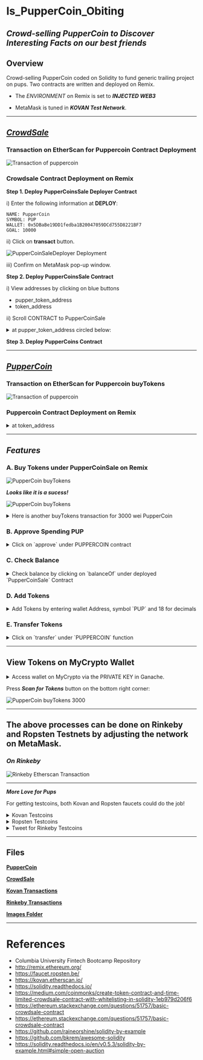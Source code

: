 # Is_PupperCoin_Obiting
## _Crowd-selling PupperCoin to Discover Interesting Facts on our best friends_

## **Overview**
Crowd-selling PupperCoin coded on Solidity to fund generic trailing project on pups. Two contracts are written and deployed on Remix. 

* The _ENVIRONMENT_ on Remix is set to _**INJECTED WEB3**_ 

* MetaMask is tuned in _**KOVAN Test Network**_.


---

## _**[CrowdSale](Code/Crowdsale.sol)**_

### **Transaction on EtherScan for Puppercoin Contract Deployment**
![Transaction of puppercoin](Images/tx_etherscan_puppercoin.png)

### **Crowdsale Contract Deployment on Remix**

**Step 1. Deploy PupperCoinsSale Deployer Contract**

i) Enter the following information at **DEPLOY**:
```
NAME: PupperCoin
SYMBOL: PUP
WALLET: 0x5DBaBe19DD1fedba1B20047059DCd755D8221BF7
GOAL: 10000
```
ii) Click on **transact** button. 

![PupperCoinSaleDeployer Deployment](Images/pup_deploy_kovan_001.png)

iii) Confirm on MetaMask pop-up window.

**Step 2. Deploy PupperCoinsSale Contract**

i) View addresses by clicking on blue buttons 
* pupper_token_address
* token_address

ii) Scroll CONTRACT to PupperCoinSale
<details><summary>
at pupper_token_address circled below:
</summary>

![PupperCoinSale Deployment](Images/pup_deploy_kovan_002.png)

</details>

**Step 3. Deploy PupperCoins Contract**

---
## _**[PupperCoin](Code/PupperCoin.sol)**_

### **Transaction on EtherScan for Puppercoin buyTokens**
![Transaction of puppercoin](Images/pup_tx_kovan_etherscan_001.png)

### **Puppercoin Contract Deployment on Remix**
<details><summary>
at token_address 
</summary>

![PupperCoin Remix Deployment 2](Images/pup_deploy_kovan_003.png)

</details>

---

## _**Features**_


### **A. Buy Tokens under PupperCoinSale on Remix**

![PupperCoin buyTokens](Images/pup_buytokens_kovan_004.png)

_**Looks like it is a sucess!**_

![PupperCoin buyTokens](Images/pup_tx_kovan_etherscan_002.png)


<details><summary>
Here is another buyTokens transaction for 3000 wei PupperCoin
</summary>

![PupperCoin buyTokens 3000](Images/pup_buytokens_kovan_tx3000.png)

</details>

### **B. Approve Spending PUP**

<details><summary>
Click on `approve` under PUPPERCOIN contract
</summary>

![PupperCoin Approve](Images/pup_approve_kovan.png)

</details>


### **C. Check Balance**

<details><summary>
Check balance by clicking on `balanceOf` under deployed `PupperCoinSale` Contract
</summary>

![PupperCoin buyTokens 3000](Images/pup_tx_kovan_etherscan_003.png)

</details>

### **D. Add Tokens**

<details><summary>
Add Tokens by entering wallet Address, symbol `PUP` and 18 for decimals
</summary>

![PupperCoin Add Tokens](Images/pup_kovan_token_0.png)

![PupperCoin with PUP Tokens](Images/pup_kovan_token.png)


</details>

### **E. Transfer Tokens**

<details><summary>
Click on `transfer` under `PUPPERCOIN` function
</summary>

![PupperCoin buyTokens 3000](Images/pup_tx_kovan_003.png)

</details>

---

## **View Tokens on MyCrypto Wallet**

<details><summary>
Access wallet on MyCrypto via the PRIVATE KEY in Ganache.
</summary>

![Ganache](Images/ganache_address.png)

</details>

Press _**Scan for Tokens**_ button on the bottom right corner:

![PupperCoin buyTokens 3000](Images/pup_mycrypto_rinkeby_1.png)

---
## The above processes can be done on Rinkeby and Ropsten Testnets by adjusting the network on MetaMask.

### _**On Rinkeby**_

![Rinkeby Etherscan Transaction](Images/rinkeby_etherscan_1.png)


---
_**More Love for Pups**_

For getting testcoins, both Kovan and Ropsten faucets could do the job!

<details><summary>
Kovan Testcoins
</summary>

![Kovan Faucet](Images/faucet_kovan.png)

</details>

<details><summary>
Ropsten Testcoins
</summary>

![Ropsten Faucet](Images/faucet_ropsten.png)

</details>

<details><summary>
Tweet for Rinkeby Testcoins
</summary>

_**Step 1: Go to [Rinkeby Faucet](https://faucet.rinkeby.io/)**_

![Rinkeby Authorization 1](Images/rinkeby_auth_1.png)

_**Step 2: Tweet the message with designated wallet address**_

![Rinkeby Authorization 2](Images/rinkeby_auth_2.png)

_**Step 3: Copy link on posted message on Twitter**_

![Rinkeby Authorization 3](Images/rinkeby_auth_3.png)

_**Step 4: Verify tweet**_

![Rinkeby Authorization 4](Images/rinkeby_auth_4.png)

_**Step 5: Check balance on MetaMask**_

![Rinkeby Authorization 5](Images/rinkeby_auth_5.png)


</details>

---
## Files

**[PupperCoin](Code/PupperCoin.sol)**

**[CrowdSale](Code/Crowdsale.sol)**

**[Kovan Transactions](Transactions/Kovan)**

**[Rinkeby Transactions](Transactions/Rinkeby)**

**[Images Folder](Images)**

---

# References
* Columbia University Fintech Bootcamp Repository
* http://remix.ethereum.org/
* https://faucet.ropsten.be/
* https://kovan.etherscan.io/
* https://solidity.readthedocs.io/
* https://medium.com/coinmonks/create-token-contract-and-time-limited-crowdsale-contract-with-whitelisting-in-solidity-1eb979d206f6
* https://ethereum.stackexchange.com/questions/51757/basic-crowdsale-contract
* https://ethereum.stackexchange.com/questions/51757/basic-crowdsale-contract
* https://github.com/raineorshine/solidity-by-example
* https://github.com/bkrem/awesome-solidity
* https://solidity.readthedocs.io/en/v0.5.3/solidity-by-example.html#simple-open-auction
